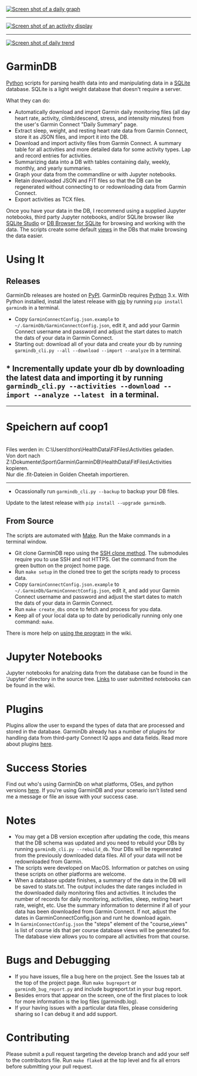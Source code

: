 [![Screen shot of a daily graph](https://raw.githubusercontent.com/tcgoetz/GarminDB/master/Screenshots/Screen_Shot_jupyter_daily_sm.jpg)](https://github.com/tcgoetz/GarminDB/wiki/Screenshots)

---

[![Screen shot of an activity display](https://raw.githubusercontent.com/tcgoetz/GarminDB/master/Screenshots/Screen_Shot_activity_sm.jpg)](https://github.com/tcgoetz/GarminDB/wiki/Screenshots)

---

[![Screen shot of daily trend ](Screenshots/Screen_Shot_daily_trend.png)](https://github.com/tcgoetz/GarminDB/wiki/Screenshots)


# GarminDB

[Python](https://www.python.org/) scripts for parsing health data into and manipulating data in a [SQLite](http://sqlite.org/) database. SQLite is a light weight database that doesn't require a server.

What they can do:
* Automatically download and import Garmin daily monitoring files (all day heart rate, activity, climb/descend, stress, and intensity minutes) from the user's Garmin Connect "Daily Summary" page.
* Extract sleep, weight, and resting heart rate data from Garmin Connect, store it as JSON files, and import it into the DB.
* Download and import activity files from Garmin Connect. A summary table for all activities and more detailed data for some activity types. Lap and record entries for activities.
* Summarizing data into a DB with tables containing daily, weekly, monthly, and yearly summaries.
* Graph your data from the commandline or with Jupyter notebooks.
* Retain downloaded JSON and FIT files so that the DB can be regenerated without connecting to or redownloading data from Garmin Connect.
* Export activities as TCX files.

Once you have your data in the DB, I recommend using a supplied Jupyter notebooks, third party Jupyter notebooks, and/or SQLite browser like [SQLite Studio](http://sqlitestudio.pl) or [DB Browser for SQLite](https://sqlitebrowser.org/) for browsing and working with the data. The scripts create some default [views](http://www.tutorialspoint.com/sqlite/sqlite_views.htm) in the DBs that make browsing the data easier.

# Using It

## Releases

GarminDb releases are hosted on [PyPI](https://pypi.org/project/garmindb/). GarminDb requires [Python](https://www.python.org/) 3.x. With Python installed, install the latest release with [pip](https://pypi.org/project/pip/) by running `pip install garmindb` in a terminal.
* Copy `GarminConnectConfig.json.example` to `~/.GarminDb/GarminConnectConfig.json`, edit it, and add your Garmin Connect username and password and adjust the start dates to match the dats of your data in Garmin Connect.
* Starting out: download all of your data and create your db by running `garmindb_cli.py --all --download --import --analyze` in a terminal.
 
## * Incrementally update your db by downloading the latest data and importing it by running `garmindb_cli.py --activities --download --import --analyze --latest ` in a terminal.
<hr>

# Speichern auf coop1
<br/>
Files werden in:
C:\Users\thors\HealthData\FitFiles\Activities geladen.<br/>
Von dort nach 
Z:\Dokumente\Sport\Garmin\GarminDB\HealthData\FitFiles\Activities kopieren.<br/>
Nur die .fit-Dateien in Golden Cheetah importieren.
<hr>

* Ocassionally run `garmindb_cli.py --backup` to backup your DB files.

Update to the latest release with `pip install --upgrade garmindb`.

## From Source

The scripts are automated with [Make](https://www.gnu.org/software/make/manual/make.html). Run the Make commands in a terminal window.

* Git clone GarminDB repo using the [SSH clone method](https://github.com/git-guides/git-clone#git-clone-with-ssh). The submodules require you to use SSH and not HTTPS. Get the command from the green button on the project home page.
* Run `make setup` in the cloned tree to get the scripts ready to process data.
* Copy `GarminConnectConfig.json.example` to `~/.GarminDb/GarminConnectConfig.json`, edit it, and add your Garmin Connect username and password and adjust the start dates to match the dats of your data in Garmin Connect.
* Run `make create_dbs` once to fetch and process for you data.
* Keep all of your local data up to date by periodically running only one command: `make`.

There is more help on [using the program](https://github.com/tcgoetz/GarminDB/wiki/Usage) in the wiki.

# Jupyter Notebooks #

Jupyter notebooks for analzing data from the database can be found in the 'Jupyter' directory in the source tree. [Links](https://github.com/tcgoetz/GarminDB/wiki/Related-Projects#jupyter-notebooks) to user submitted notebooks can be found in the wiki.

# Plugins #

Plugins allow the user to expand the types of data that are processed and stored in the database. GarminDb already has a number of plugins for handling data from third-party Connect IQ apps and data fields. Read more about plugins [here](https://github.com/tcgoetz/GarminDbPlugins).

# Success Stories

Find out who's using GarminDb on what platforms, OSes, and python versions [here](https://github.com/tcgoetz/GarminDB/wiki/Success-Stories). If you're using GarminDB and your scenario isn't listed send me a message or file an issue with your success case.

# Notes

* You may get a DB version exception after updating the code, this means that the DB schema was updated and you need to rebuild your DBs by running `garmindb_cli.py --rebuild_db`. Your DBs will be regenerated from the previously downloaded data files. All of your data will not be redownloaded from Garmin.
* The scripts were developed on MacOS. Information or patches on using these scripts on other platforms are welcome.
* When a database update finishes, a summary of the data in the DB will be saved to stats.txt. The output includes the date ranges included in the downloaded daily monitoring files and activities. It includes the number of records for daily monitoring, activities, sleep, resting heart rate, weight, etc. Use the summary information to determine if all of your data has been downloaded from Garmin Connect. If not, adjust the dates in GarminConnectConfig.json and runt he download again.
* In `GarminConnectConfig.json` the "steps" element of the "course_views" is list of course ids that per course database views will be generated for. The database view allows you to compare all activities from that course.

# Bugs and Debugging

* If you have issues, file a bug here on the project. See the Issues tab at the top of the project page. Run `make bugreport` or `garmindb_bug_report.py` and include bugreport.txt in your bug report.
* Besides errors that appear on the screen, one of the first places to look for more information is the log files (garmindb.log).
* If your having issues with a particular data files, please considering sharing so I can debug it and add support.

# Contributing

Please submit a pull request targeting the develop branch and add your self to the contributors file. Run `make flake8` at the top level and fix all errors before submitting your pull request.
